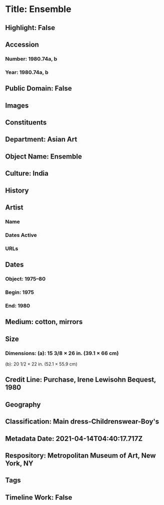 # Title: Ensemble
## Highlight: False
## Accession
### Number: 1980.74a, b
### Year: 1980.74a, b
## Public Domain: False
## Images
## Constituents
## Department: Asian Art
## Object Name: Ensemble
## Culture: India
## History
## Artist
### Name
### Dates Active
### URLs
## Dates
### Object: 1975–80
### Begin: 1975
### End: 1980
## Medium: cotton, mirrors
## Size
### Dimensions: (a): 15 3/8 × 26 in. (39.1 × 66 cm)
(b): 20 1/2 × 22 in. (52.1 × 55.9 cm)
## Credit Line: Purchase, Irene Lewisohn Bequest, 1980
## Geography
## Classification: Main dress-Childrenswear-Boy's
## Metadata Date: 2021-04-14T04:40:17.717Z
## Respository: Metropolitan Museum of Art, New York, NY
## Tags
## Timeline Work: False
